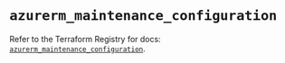 # `azurerm_maintenance_configuration`

Refer to the Terraform Registry for docs: [`azurerm_maintenance_configuration`](https://registry.terraform.io/providers/hashicorp/azurerm/4.13.0/docs/resources/maintenance_configuration).
